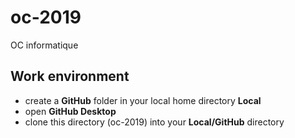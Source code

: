 # oc-2019
OC informatique

Work environment
----------------

* create a **GitHub** folder in your local home directory **Local**
* open **GitHub Desktop**
* clone this directory (oc-2019) into your **Local/GitHub** directory
